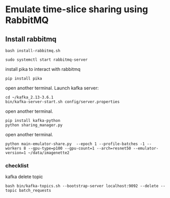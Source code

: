 # Emulate time-slice sharing using RabbitMQ

## Install rabbitmq

```
bash install-rabbitmq.sh
```

```
sudo systemctl start rabbitmq-server
```

install pika to interact with rabbitmq

```
pip install pika
```




open another terminal. Launch kafka server:

```
cd ~/kafka_2.13-3.6.1
bin/kafka-server-start.sh config/server.properties
```

open another terminal. 
```
pip install kafka-python
python sharing_manager.py 
```

open another terminal.

```
python main-emulator-share.py  --epoch 1 --profile-batches -1 --workers 8 --gpu-type=p100 --gpu-count=1 --arch=resnet50 --emulator-version=1 ~/data/imagenette2
```



### checklist
kafka delete topic
```
bash bin/kafka-topics.sh --bootstrap-server localhost:9092 --delete --topic batch_requests
```


